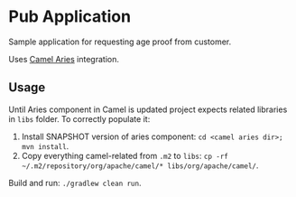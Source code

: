# Pub Application

Sample application for requesting age proof from customer.

Uses [Camel Aries](https://camel.apache.org/components/next/hyperledger-aries-component.html) integration.

## Usage

Until Aries component in Camel is updated project expects related libraries in `libs` folder.
To correctly populate it:

1. Install SNAPSHOT version of aries component: `cd <camel aries dir>; mvn install`.
2. Copy everything camel-related from `.m2` to `libs`: `cp -rf ~/.m2/repository/org/apache/camel/* libs/org/apache/camel/`.

Build and run: `./gradlew clean run`.
